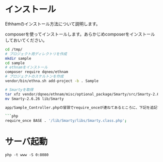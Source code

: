 # インストール

Ethhamのインストール方法について説明します。

composerを使ってインストールします。あらかじめcomposerをインストールしておいてください。

```sh
cd /tmp/
# プロジェクト用ディレクトリを作成
mkdir sample
cd sample
# ethnamをインストール
composer require dqneo/ethnam
# プロジェクトのスケルトンを作成
vendor/bin/ethna.sh add-project -b . Sample

# Smartyを取得
tar xfz vendor/dqneo/ethnam/misc/optional_package/Smarty/src/Smarty-2.6.26.tar.gz
mv Smarty-2.6.26 lib/Smarty

app/Sample_Controller.phpの冒頭でrequire_onceが連ねてあるところに、下記を追記する

```php
require_once BASE . '/lib/Smarty/libs/Smarty.class.php';
```


# サーバ起動

```
php -t www -S 0:8080
```

